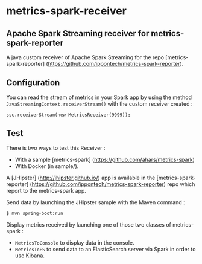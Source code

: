 metrics-spark-receiver
=============

## Apache Spark Streaming receiver for metrics-spark-reporter

A java custom receiver of Apache Spark Streaming
for the repo [metrics-spark-reporter] (https://github.com/ippontech/metrics-spark-reporter).

## Configuration

You can read the stream of metrics in your Spark app
by using the method `JavaStreamingContext.receiverStream()` with the custom receiver created :
```
ssc.receiverStream(new MetricsReceiver(9999));
```

## Test

There is two ways to test this Receiver :

* With a sample [metrics-spark] (https://github.com/ahars/metrics-spark)
* With Docker (in sample/).

A [JHipster] (http://jhipster.github.io/) app
is available in the [metrics-spark-reporter] (https://github.com/ippontech/metrics-spark-reporter) repo
which report to the metrics-spark app.

Send data by launching the JHipster sample with the Maven command :
```
$ mvn spring-boot:run
```

Display metrics received by launching one of those two classes of metrics-spark :
* `MetricsToConsole` to display data in the console.
* `MetricsToES` to send data to an ElasticSearch server via Spark in order to use Kibana.
